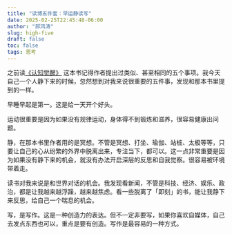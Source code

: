 ```yaml
---
title: "读博五件套：早运静读写"
date: 2025-02-25T22:45:48-06:00
author: "郝鸿涛"
slug: high-five
draft: false
toc: false
tags: 思考
---
```

之前读[《认知觉醒》](/cn/2024/08/10/cognitive-enlightening/) 这本书记得作者提出过类似、甚至相同的五个事项。我今天自己一个人静下来的时候，忽然想到对我来说很重要的五件事，发现和那本书里提到的一样。

早睡早起是第一。这是给一天开个好头。

运动很重要是因为如果没有规律运动，身体得不到锻炼和滋养，很容易健康出问题。

静，在那本书里作者用的是冥想。不管是冥想、打坐、瑜伽、站桩、太极等等，只要让自己的心从纷繁的外界中脱离出来，专注当下，都可以。这一点非常重要是因为如果没有静下来的机会，就没有办法开启深层的反思和自我觉察。很容易被环境带着走。

读书对我来说是和世界对话的机会。我发现看新闻，不管是科技、经济、娱乐、政治，都是让我越来越浮躁，越来越焦虑。看一些脱离了「即刻」的书，能让我静下来反思，给自己一个喘息的机会。

写，是写作。这是一种创造力的表达。但不一定非要写，如果你喜欢自媒体，自己去发点东西也可以，重点是要有创造。写作是最容易的一种方式。